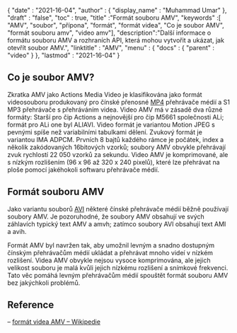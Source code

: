 {
  "date" : "2021-16-04",
  "author" : {
    "display_name" : "Muhammad Umar"
},
  "draft" : "false",
  "toc" : true,
  "title" :"Formát souboru AMV",
  "keywords" :[ "AMV", "soubor", "přípona", "formát", "formát videa", "Co je soubor AMV", "formát souboru amv", "video amv"],
  "description":"Další informace o formátu souboru AMV a rozhraních API, která mohou vytvořit a ukázat, jak otevřít soubor AMV.",
  "linktitle" : "AMV",
  "menu" : {
    "docs" : {
      "parent" : "video"
}
},
  "lastmod" : "2021-16-04"
}

## Co je soubor AMV? ##

Zkratka AMV jako Actions Media Video je klasifikována jako formát videosouboru produkovaný pro čínské přenosné [MP4](/cs/video/mp4/) přehrávače médií a S1 MP3 přehrávače s přehráváním videa. Video AMV má v zásadě dva různé formáty: Starší pro čip Actions a nejnovější pro čip M5661 společnosti ALi; formát pro ALi one byl ALIAVI. Video formát je variantou Motion JPEG s pevnými spíše než variabilními tabulkami dělení. Zvukový formát je variantou IMA ADPCM. Prvních 8 bajtů každého rámce je počátek, index a několik zakódovaných 16bitových vzorků; soubory AMV obvykle přehrávají zvuk rychlostí 22 050 vzorků za sekundu. Video AMV je komprimované, ale s nízkým rozlišením (96 x 96 až 320 x 240 pixelů), které lze přehrávat na ploše pomocí jakéhokoli softwaru přehrávače médií.

## Formát souboru AMV ##

Jako variantu souborů [AVI](/cs/video/avi/) některé čínské přehrávače médií běžně používají soubory AMV. Je pozoruhodné, že soubory AMV obsahují ve svých záhlavích typický text AMV a amvh; zatímco soubory AVI obsahují text AMI a avih.

Formát AMV byl navržen tak, aby umožnil levným a snadno dostupným čínským přehrávačům médií ukládat a přehrávat mnoho videí v nízkém rozlišení. Videa AMV obvykle nejsou vysoce komprimována, ale jejich velikost souboru je malá kvůli jejich nízkému rozlišení a snímkové frekvenci. Tato věc pomáhá levným přehrávačům médií spouštět formát souboru AMV bez jakýchkoli problémů.

## Reference ##

– [formát videa AMV – Wikipedie](https://en.wikipedia.org/wiki/AMV_video_format)


